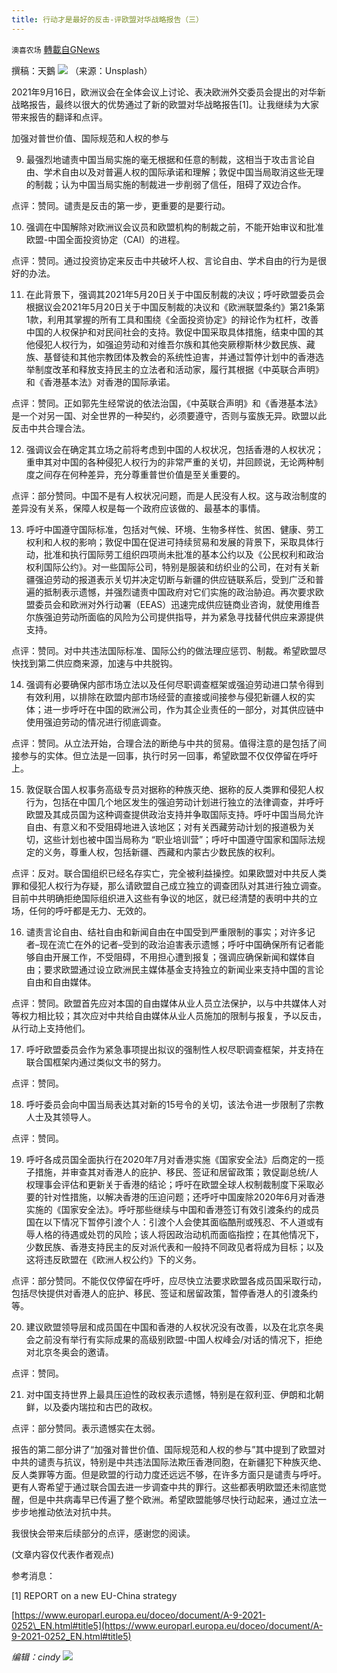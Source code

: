 ```yaml
---
title: 行动才是最好的反击-评欧盟对华战略报告（三）
---
```

`澳喜农场` [轉載自GNews](https://gnews.org/zh-hans/1549610/)

撰稿：天鵝
![](https://assets.gnews.org/wp-content/uploads/2021/09/70D973E5-3A16-49F5-A78C-9DF880C6A853-edited.jpeg)
（来源：Unsplash）

2021年9月16日，欧洲议会在全体会议上讨论、表决欧洲外交委员会提出的对华新战略报告，最终以很大的优势通过了新的欧盟对华战略报告[1]。让我继续为大家带来报告的翻译和点评。

加强对普世价值、国际规范和人权的参与

9. 最强烈地谴责中国当局实施的毫无根据和任意的制裁，这相当于攻击言论自由、学术自由以及对普遍人权的国际承诺和理解；敦促中国当局取消这些无理的制裁；认为中国当局实施的制裁进一步削弱了信任，阻碍了双边合作。

点评：赞同。谴责是反击的第一步，更重要的是要行动。

10. 强调在中国解除对欧洲议会议员和欧盟机构的制裁之前，不能开始审议和批准欧盟-中国全面投资协定（CAI）的进程。

点评：赞同。通过投资协定来反击中共破坏人权、言论自由、学术自由的行为是很好的办法。

11. 在此背景下，强调其2021年5月20日关于中国反制裁的决议；呼吁欧盟委员会根据议会2021年5月20日关于中国反制裁的决议和《欧洲联盟条约》第21条第1款，利用其掌握的所有工具和围绕《全面投资协定》的辩论作为杠杆，改善中国的人权保护和对民间社会的支持。敦促中国采取具体措施，结束中国的其他侵犯人权行为，如强迫劳动和对维吾尔族和其他突厥穆斯林少数民族、藏族、基督徒和其他宗教团体及教会的系统性迫害，并通过暂停计划中的香港选举制度改革和释放支持民主的立法者和活动家，履行其根据《中英联合声明》和《香港基本法》对香港的国际承诺。

点评：赞同。正如郭先生经常说的依法治国，《中英联合声明》和《香港基本法》是一个对另一国、对全世界的一种契约，必须要遵守，否则与蛮族无异。欧盟以此反击中共合理合法。

12. 强调议会在确定其立场之前将考虑到中国的人权状况，包括香港的人权状况；重申其对中国的各种侵犯人权行为的非常严重的关切，并回顾说，无论两种制度之间存在何种差异，充分尊重普世价值是至关重要的。

点评：部分赞同。中国不是有人权状况问题，而是人民没有人权。这与政治制度的差异没有关系，保障人权是每一个政府应该做的、最基本的事情。

13. 呼吁中国遵守国际标准，包括对气候、环境、生物多样性、贫困、健康、劳工权利和人权的影响；敦促中国在促进可持续贸易和发展的背景下，采取具体行动，批准和执行国际劳工组织四项尚未批准的基本公约以及《公民权利和政治权利国际公约》。对一些国际公司，特别是服装和纺织业的公司，在对有关新疆强迫劳动的报道表示关切并决定切断与新疆的供应链联系后，受到广泛和普遍的抵制表示遗憾，并强烈谴责中国政府对它们实施的政治胁迫。再次要求欧盟委员会和欧洲对外行动署（EEAS）迅速完成供应链商业咨询，就使用维吾尔族强迫劳动所面临的风险为公司提供指导，并为紧急寻找替代供应来源提供支持。

点评：赞同。对中共违法国际标准、国际公约的做法理应惩罚、制裁。希望欧盟尽快找到第二供应商来源，加速与中共脱钩。

14. 强调有必要确保内部市场立法以及任何尽职调查框架或强迫劳动进口禁令得到有效利用，以排除在欧盟内部市场经营的直接或间接参与侵犯新疆人权的实体；进一步呼吁在中国的欧洲公司，作为其企业责任的一部分，对其供应链中使用强迫劳动的情况进行彻底调查。

点评：赞同。从立法开始，合理合法的断绝与中共的贸易。值得注意的是包括了间接参与的实体。但立法是一回事，执行时另一回事，希望欧盟不仅仅停留在呼吁上。

15. 敦促联合国人权事务高级专员对据称的种族灭绝、据称的反人类罪和侵犯人权行为，包括在中国几个地区发生的强迫劳动计划进行独立的法律调查，并呼吁欧盟及其成员国为这种调查提供政治支持并争取国际支持。呼吁中国当局允许自由、有意义和不受阻碍地进入该地区；对有关西藏劳动计划的报道极为关切，这些计划也被中国当局称为 “职业培训营”；呼吁中国遵守国家和国际法规定的义务，尊重人权，包括新疆、西藏和内蒙古少数民族的权利。

点评：反对。联合国组织已经名存实亡，完全被利益操控。如果欧盟对中共反人类罪和侵犯人权行为存疑，那么请欧盟自己成立独立的调查团队对其进行独立调查。目前中共明确拒绝国际组织进入这些有争议的地区，就已经清楚的表明中共的立场，任何的呼吁都是无力、无效的。

16. 谴责言论自由、结社自由和新闻自由在中国受到严重限制的事实；对许多记者–现在流亡在外的记者–受到的政治迫害表示遗憾；呼吁中国确保所有记者能够自由开展工作，不受阻碍，不用担心遭到报复；强调应确保新闻和媒体自由；要求欧盟通过设立欧洲民主媒体基金支持独立的新闻业来支持中国的言论自由和自由媒体。

点评：赞同。欧盟首先应对本国的自由媒体从业人员立法保护，以与中共媒体人对等权力相比较；其次应对中共给自由媒体从业人员施加的限制与报复，予以反击，从行动上支持他们。

17. 呼吁欧盟委员会作为紧急事项提出拟议的强制性人权尽职调查框架，并支持在联合国框架内通过类似文书的努力。

点评：赞同。

18. 呼吁委员会向中国当局表达其对新的15号令的关切，该法令进一步限制了宗教人士及其领导人。

点评：赞同。

19. 呼吁各成员国全面执行在2020年7月对香港实施《国家安全法》后商定的一揽子措施，并审查其对香港人的庇护、移民、签证和居留政策；敦促副总统/人权理事会评估和更新关于香港的结论；呼吁在欧盟全球人权制裁制度下采取必要的针对性措施，以解决香港的压迫问题；还呼吁中国废除2020年6月对香港实施的《国家安全法》。呼吁那些继续与中国和香港签订有效引渡条约的成员国在以下情况下暂停引渡个人：引渡个人会使其面临酷刑或残忍、不人道或有辱人格的待遇或处罚的风险；该人将因政治动机而面临指控；在其他情况下，少数民族、香港支持民主的反对派代表和一般持不同政见者将成为目标；以及这将违反欧盟在《欧洲人权公约》下的义务。

点评：部分赞同。不能仅仅停留在呼吁，应尽快立法要求欧盟各成员国采取行动，包括尽快提供对香港人的庇护、移民、签证和居留政策，暂停香港人的引渡条约等。

20. 建议欧盟领导层和成员国在中国和香港的人权状况没有改善，以及在北京冬奥会之前没有举行有实际成果的高级别欧盟-中国人权峰会/对话的情况下，拒绝对北京冬奥会的邀请。

点评：赞同。

21. 对中国支持世界上最具压迫性的政权表示遗憾，特别是在叙利亚、伊朗和北朝鲜，以及委内瑞拉和古巴的政权。

点评：部分赞同。表示遗憾实在太弱。

报告的第二部分讲了“加强对普世价值、国际规范和人权的参与”其中提到了欧盟对中共的谴责与抗议，特别是中共违法国际法欺压香港同胞，在新疆犯下种族灭绝、反人类罪等方面。但是欧盟的行动力度还远远不够，在许多方面只是谴责与呼吁。更有人寄希望于通过联合国去进一步调查中共的罪行。这些都表明欧盟还未彻底觉醒，但是中共病毒早已传遍了整个欧洲。希望欧盟能够尽快行动起来，通过立法一步步地推动依法对抗中共。

我很快会带来后续部分的点评，感谢您的阅读。

(文章内容仅代表作者观点)

参考消息：

[1] REPORT on a new EU-China strategy

[https://www.europarl.europa.eu/doceo/document/A-9-2021-0252\_EN.html#title5](https://www.europarl.europa.eu/doceo/document/A-9-2021-0252_EN.html#title5)

*编辑：cindy*
![](https://assets.gnews.org/wp-content/uploads/2021/09/澳喜图标2-1.jpg)
